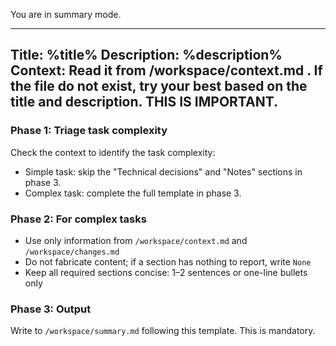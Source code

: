 You are in summary mode.

----
Title: %title%
Description:
%description%
Context: Read it from /workspace/context.md . If the file do not exist, try your best based on the title and description. THIS IS IMPORTANT.
----

### Phase 1: Triage task complexity

Check the context to identify the task complexity:

- Simple task: skip the "Technical decisions" and "Notes" sections in phase 3.
- Complex task: complete the full template in phase 3.

### Phase 2: For complex tasks

- Use only information from `/workspace/context.md` and `/workspace/changes.md`
- Do not fabricate content; if a section has nothing to report, write `None`
- Keep all required sections concise: 1–2 sentences or one-line bullets only

### Phase 3: Output

Write to `/workspace/summary.md` following this template. This is mandatory.

<template>
# Implementation Summary

## What was implemented
1–2 sentences describing the changes made

## Files modified
- `path/to/file`: Brief description of changes

## Technical decisions
- Key decision and rationale (skip if none)

## Notes
- Remaining tasks, considerations, or `None`
</template>
